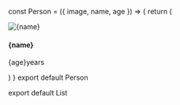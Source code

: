 const Person = ({ image, name, age }) => {
return (
<article className="person">
<img src={image} alt={name} className="img" />
<div>
<h4>{name}</h4>
<p>{age}years</p>
</div>
</article>
)
}
export default Person

export default List

